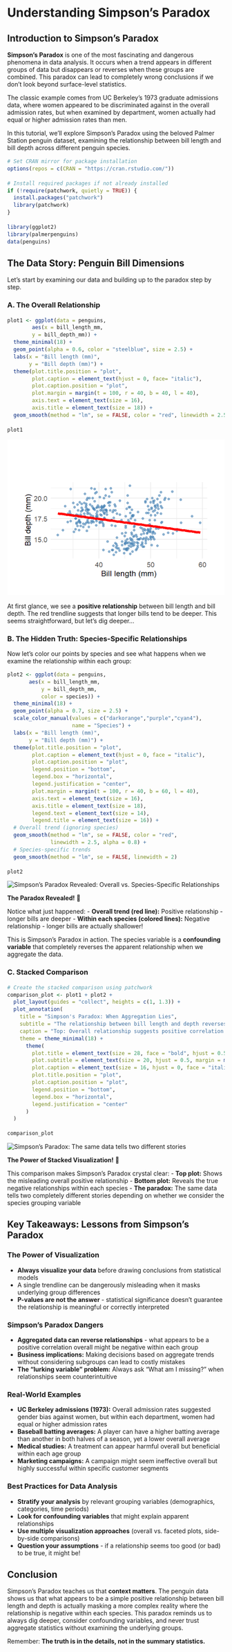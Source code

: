 # Understanding Simpson’s Paradox


## Introduction to Simpson’s Paradox

**Simpson’s Paradox** is one of the most fascinating and dangerous
phenomena in data analysis. It occurs when a trend appears in different
groups of data but disappears or reverses when these groups are
combined. This paradox can lead to completely wrong conclusions if we
don’t look beyond surface-level statistics.

The classic example comes from UC Berkeley’s 1973 graduate admissions
data, where women appeared to be discriminated against in the overall
admission rates, but when examined by department, women actually had
equal or higher admission rates than men.

In this tutorial, we’ll explore Simpson’s Paradox using the beloved
Palmer Station penguin dataset, examining the relationship between bill
length and bill depth across different penguin species.

``` r
# Set CRAN mirror for package installation
options(repos = c(CRAN = "https://cran.rstudio.com/"))

# Install required packages if not already installed
if (!require(patchwork, quietly = TRUE)) {
  install.packages("patchwork")
  library(patchwork)
}

library(ggplot2)
library(palmerpenguins)
data(penguins)
```

## The Data Story: Penguin Bill Dimensions

Let’s start by examining our data and building up to the paradox step by
step.

### A. The Overall Relationship

``` r
plot1 <- ggplot(data = penguins,
        aes(x = bill_length_mm,
        y = bill_depth_mm)) +
  theme_minimal(18) +
  geom_point(alpha = 0.6, color = "steelblue", size = 2.5) +
  labs(x = "Bill length (mm)",
       y = "Bill depth (mm)") +
  theme(plot.title.position = "plot",
        plot.caption = element_text(hjust = 0, face= "italic"),
        plot.caption.position = "plot",
        plot.margin = margin(t = 100, r = 40, b = 40, l = 40),
        axis.text = element_text(size = 16),
        axis.title = element_text(size = 18)) +
  geom_smooth(method = "lm", se = FALSE, color = "red", linewidth = 2.5)

plot1
```

![](README_files/figure-commonmark/unnamed-chunk-1-1.png)

At first glance, we see a **positive relationship** between bill length
and bill depth. The red trendline suggests that longer bills tend to be
deeper. This seems straightforward, but let’s dig deeper…

### B. The Hidden Truth: Species-Specific Relationships

Now let’s color our points by species and see what happens when we
examine the relationship within each group:

``` r
plot2 <- ggplot(data = penguins,
       aes(x = bill_length_mm,
           y = bill_depth_mm,
           color = species)) +
  theme_minimal(18) +
  geom_point(alpha = 0.7, size = 2.5) +
  scale_color_manual(values = c("darkorange","purple","cyan4"),
                     name = "Species") +
  labs(x = "Bill length (mm)",
       y = "Bill depth (mm)") +
  theme(plot.title.position = "plot",
        plot.caption = element_text(hjust = 0, face = "italic"),
        plot.caption.position = "plot",
        legend.position = "bottom",
        legend.box = "horizontal",
        legend.justification = "center",
        plot.margin = margin(t = 100, r = 40, b = 60, l = 40),
        axis.text = element_text(size = 16),
        axis.title = element_text(size = 18),
        legend.text = element_text(size = 14),
        legend.title = element_text(size = 16)) +
  # Overall trend (ignoring species)
  geom_smooth(method = "lm", se = FALSE, color = "red", 
              linewidth = 2.5, alpha = 0.8) +
  # Species-specific trends
  geom_smooth(method = "lm", se = FALSE, linewidth = 2)

plot2
```

![Simpson’s Paradox Revealed: Overall vs. Species-Specific
Relationships](README_files/figure-commonmark/unnamed-chunk-2-1.png)

**The Paradox Revealed!** 🎯

Notice what just happened: - **Overall trend (red line):** Positive
relationship - longer bills are deeper - **Within each species (colored
lines):** Negative relationship - longer bills are actually shallower!

This is Simpson’s Paradox in action. The species variable is a
**confounding variable** that completely reverses the apparent
relationship when we aggregate the data.

### C. Stacked Comparison

``` r
# Create the stacked comparison using patchwork
comparison_plot <- plot1 + plot2 +
  plot_layout(guides = "collect", heights = c(1, 1.3)) +
  plot_annotation(
    title = "Simpson's Paradox: When Aggregation Lies",
    subtitle = "The relationship between bill length and depth reverses when we consider species grouping",
    caption = "Top: Overall relationship suggests positive correlation | Bottom: Within-species analysis reveals negative correlations\nThis demonstrates how ignoring confounding variables can lead to completely wrong conclusions",
    theme = theme_minimal(18) +
      theme(
        plot.title = element_text(size = 28, face = "bold", hjust = 0.5, margin = margin(b = 120)),
        plot.subtitle = element_text(size = 20, hjust = 0.5, margin = margin(b = 140)),
        plot.caption = element_text(size = 16, hjust = 0, face = "italic", margin = margin(t = 100)),
        plot.title.position = "plot",
        plot.caption.position = "plot",
        legend.position = "bottom",
        legend.box = "horizontal",
        legend.justification = "center"
      )
  )

comparison_plot
```

![Simpson’s Paradox: The same data tells two different
stories](README_files/figure-commonmark/unnamed-chunk-3-1.png)

**The Power of Stacked Visualization!** 🎯

This comparison makes Simpson’s Paradox crystal clear: - **Top plot:**
Shows the misleading overall positive relationship - **Bottom plot:**
Reveals the true negative relationships within each species - **The
paradox:** The same data tells two completely different stories
depending on whether we consider the species grouping variable

## Key Takeaways: Lessons from Simpson’s Paradox

### The Power of Visualization

- **Always visualize your data** before drawing conclusions from
  statistical models
- A single trendline can be dangerously misleading when it masks
  underlying group differences
- **P-values are not the answer** - statistical significance doesn’t
  guarantee the relationship is meaningful or correctly interpreted

### Simpson’s Paradox Dangers

- **Aggregated data can reverse relationships** - what appears to be a
  positive correlation overall might be negative within each group
- **Business implications:** Making decisions based on aggregate trends
  without considering subgroups can lead to costly mistakes
- **The “lurking variable” problem:** Always ask “What am I missing?”
  when relationships seem counterintuitive

### Real-World Examples

- **UC Berkeley admissions (1973):** Overall admission rates suggested
  gender bias against women, but within each department, women had equal
  or higher admission rates
- **Baseball batting averages:** A player can have a higher batting
  average than another in both halves of a season, yet a lower overall
  average
- **Medical studies:** A treatment can appear harmful overall but
  beneficial within each age group
- **Marketing campaigns:** A campaign might seem ineffective overall but
  highly successful within specific customer segments

### Best Practices for Data Analysis

- **Stratify your analysis** by relevant grouping variables
  (demographics, categories, time periods)
- **Look for confounding variables** that might explain apparent
  relationships
- **Use multiple visualization approaches** (overall vs. faceted plots,
  side-by-side comparisons)
- **Question your assumptions** - if a relationship seems too good (or
  bad) to be true, it might be!

## Conclusion

Simpson’s Paradox teaches us that **context matters**. The penguin data
shows us that what appears to be a simple positive relationship between
bill length and depth is actually masking a more complex reality where
the relationship is negative within each species. This paradox reminds
us to always dig deeper, consider confounding variables, and never trust
aggregate statistics without examining the underlying groups.

Remember: **The truth is in the details, not in the summary
statistics.**

